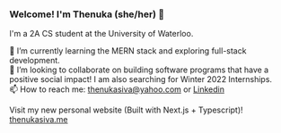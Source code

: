 ### Welcome! I'm Thenuka (she/her) 👋

I'm a 2A CS student at the University of Waterloo.

🌱 I’m currently learning the MERN stack and exploring full-stack development. 
<br>
👯 I’m looking to collaborate on building software programs that have a positive social impact! I am also searching for Winter 2022 Internships.
<br>
📫 How to reach me: thenukasiva@yahoo.com or [Linkedin](https://www.linkedin.com/in/thenukasiva/)
<br>

Visit my new personal website (Built with Next.js + Typescript)! [thenukasiva.me](https://thenukasiva.me)



